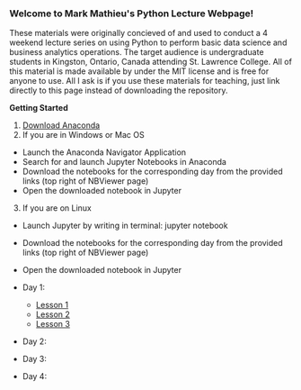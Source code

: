 ### Welcome to Mark Mathieu's Python Lecture Webpage!
These materials were originally concieved of and used to conduct a 4 weekend lecture series on using Python to perform basic data science and business analytics operations. The target audience is undergraduate students in Kingston, Ontario, Canada attending St. Lawrence College. All of this material is made available by under the MIT license and is free for anyone to use. All I ask is if you use these materials for teaching, just link directly to this page instead of downloading the repository.

**Getting Started** 
1. [Download Anaconda](https://www.anaconda.com/download)
2. If you are in Windows or Mac OS
 * Launch the Anaconda Navigator Application
 * Search for and launch Jupyter Notebooks in Anaconda
 * Download the notebooks for the corresponding day from the provided links (top right of NBViewer page)
 * Open the downloaded notebook in Jupyter
3. If you are on Linux
 * Launch Jupyter by writing in terminal: jupyter notebook
 * Download the notebooks for the corresponding day from the provided links (top right of NBViewer page)
 * Open the downloaded notebook in Jupyter

* Day 1:
  * [Lesson 1](https://nbviewer.jupyter.org/github/xxTripleMxx/PyLectures/blob/master/Python%20Lesson%201.ipynb)
  * [Lesson 2](https://nbviewer.jupyter.org/github/xxTripleMxx/PyLectures/blob/master/Python%20Lesson%202.ipynb)
  * [Lesson 3](https://nbviewer.jupyter.org/github/xxTripleMxx/PyLectures/blob/master/Python%20Lesson%203.ipynb)
* Day 2:
* Day 3:
* Day 4:
